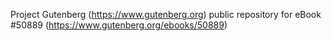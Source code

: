 Project Gutenberg (https://www.gutenberg.org) public repository for
eBook #50889 (https://www.gutenberg.org/ebooks/50889)
